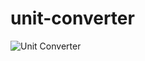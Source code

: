 # unit-converter

![Unit Converter](https://user-images.githubusercontent.com/71764995/108983556-324f0980-76b9-11eb-80f8-abc1eae96f5f.gif)
